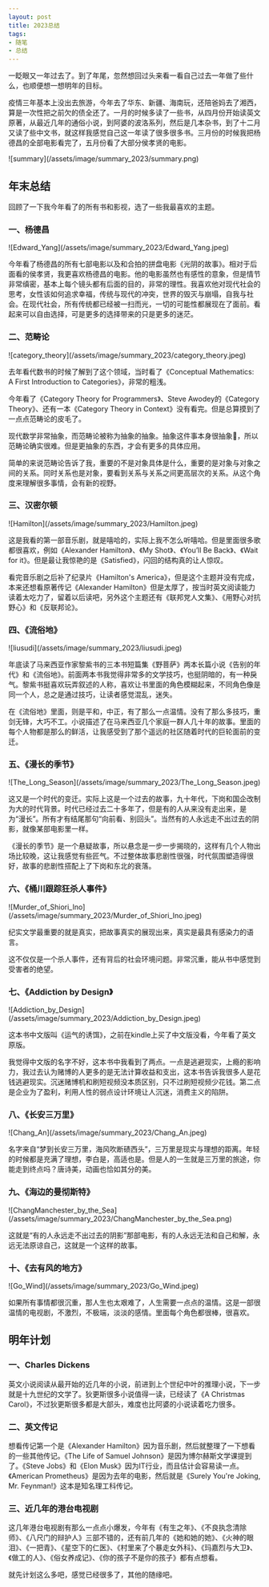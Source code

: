 ```yaml
---
layout: post
title: 2023总结
tags:
- 随笔
- 总结
---
```


<style>
article img {
    width: 400px;
    height: auto;
    float: left;
}
</style>


一眨眼又一年过去了。到了年尾，忽然想回过头来看一看自己过去一年做了些什么，也顺便想一想明年的目标。

疫情三年基本上没出去旅游，今年去了华东、新疆、海南玩，还陪爸妈去了湘西，算是一次性把之前欠的债全还了。一月的时候多读了一些书，从四月份开始读英文原著，从最近几年的通俗小说，到阿婆的波洛系列，然后是几本杂书，到了十二月又读了些中文书，就这样我感觉自己这一年读了很多很多书。三月份的时候我把杨德昌的全部电影看完了，五月份看了大部分侯孝贤的电影。

<div style="clear:both" />
![summary](/assets/image/summary_2023/summary.png)
<div style="clear:both" />



## 年末总结

回顾了一下我今年看了的所有书和影视，选了一些我最喜欢的主题。



### 一、杨德昌

<div style="clear:both" />
![Edward_Yang](/assets/image/summary_2023/Edward_Yang.jpeg)
<div style="clear:both" />


今年看了杨德昌的所有七部电影以及和合拍的拼盘电影《光阴的故事》。相对于后面看的侯孝贤，我更喜欢杨德昌的电影。他的电影虽然也有感性的意象，但是情节非常缜密，基本上每个镜头都有后面的目的，非常的理性。我喜欢他对现代社会的思考，女性该如何追求幸福，传统与现代的冲突，世界的毁灭与崩塌，自我与社会。在现代社会，所有传统都已经被一扫而光，一切的可能性都展现在了面前。看起来可以自由选择，可是更多的选择带来的只是更多的迷茫。


### 二、范畴论

<div style="clear:both" />
![category_theory](/assets/image/summary_2023/category_theory.jpeg)
<div style="clear:both" />

去年看代数书的时候了解到了这个领域，当时看了《Conceptual Mathematics: A First Introduction to Categories》，非常的粗浅。

今年看了《Category Theory for Programmers》、Steve Awodey的《Category Theory》、还有一本《Category Theory in Context》没有看完。但是总算摸到了一点点范畴论的皮毛了。

现代数学非常抽象，而范畴论被称为抽象的抽象。抽象这件事本身很抽象🐶，所以范畴论确实很难。但是更抽象的东西，才会有更多的具体应用。

简单的来说范畴论告诉了我，重要的不是对象具体是什么，重要的是对象与对象之间的关系。同时关系也是对象，要看到关系与关系之间更高层次的关系。从这个角度来理解很多事情，会有新的视野。



### 三、汉密尔顿

<div style="clear:both" />
![Hamilton](/assets/image/summary_2023/Hamilton.jpeg)
<div style="clear:both" />


这是我看的第一部音乐剧，就是嘻哈的，实际上我不怎么听嘻哈。但是里面很多歌都很喜欢，例如《Alexander Hamilton》、《My Shot》、《You’ll Be Back》、《Wait for it》。但是最让我惊艳的是《Satisfied》，闪回的结构真的让人惊叹。

看完音乐剧之后补了纪录片《Hamilton's America‎》，但是这个主题并没有完成，本来还想看原著传记《Alexander Hamilton》但是太厚了，按当时英文阅读能力读着太吃力了，留着以后读吧，另外这个主题还有《联邦党人文集》、《用野心对抗野心》和《反联邦论》。



### 四、《流俗地》
<div style="clear:both" />
![liusudi](/assets/image/summary_2023/liusudi.jpeg)
<div style="clear:both" />


年底读了马来西亚作家黎紫书的三本书短篇集《野菩萨》两本长篇小说《告别的年代》和《流俗地》。前面两本书我觉得非常多的文学技巧，也挺阴暗的，有一种戾气。黎紫书挺喜欢玩弄叙述的人称，喜欢让书里面的角色模糊起来，不同角色像是同一个人，总之是通过技巧，让读者感觉混乱，迷失。

在《流俗地》里面，则是平和，中正，有了那么一点温情。没有了那么多技巧，重剑无锋，大巧不工。小说描述了在马来西亚几个家庭一群人几十年的故事。里面的每个人物都是那么的鲜活，让我感受到了那个遥远的社区随着时代的巨轮面前的变迁。



### 五、《漫长的季节》
<div style="clear:both" />
![The_Long_Season](/assets/image/summary_2023/The_Long_Season.jpeg)
<div style="clear:both" />


这又是一个时代的变迁。实际上这是一个过去的故事，九十年代，下岗和国企改制为大的时代背景。时代已经过去二十多年了，但是有的人从来没有走出来，是为“漫长”。所有才有结尾那句“向前看、别回头”。当然有的人永远走不出过去的阴影，就像某部电影里一样。

《漫长的季节》是一个悬疑故事，所以悬念是一步一步揭晓的，这样有几个人物出场比较晚，这让我感觉有些匠气。不过整体故事悲剧性很强，时代氛围塑造得很好，故事的悲剧性搭配上了下岗和东北的衰落。



### 六、《桶川跟踪狂杀人事件》
<div style="clear:both" />
![Murder_of_Shiori_Ino](/assets/image/summary_2023/Murder_of_Shiori_Ino.jpeg)
<div style="clear:both" />


纪实文学最重要的就是真实，把故事真实的展现出来，真实是最具有感染力的语言。

这不仅仅是一个杀人事件，还有背后的社会环境问题。非常沉重，能从书中感觉到受害者的绝望。



### 七、《Addiction by Design》
<div style="clear:both" />
![Addiction_by_Design](/assets/image/summary_2023/Addiction_by_Design.jpeg)
<div style="clear:both" />

这本书中文版叫《运气的诱饵》，之前在kindle上买了中文版没看，今年看了英文原版。

我觉得中文版的名字不好，这本书中我看到了两点。一点是逃避现实，上瘾的影响力，我过去认为赌博的人更多的是无法计算收益和支出，这本书告诉我很多人是花钱逃避现实。沉迷赌博机和刷短视频没本质区别，只不过刷短视频少花钱。第二点是企业为了盈利，利用人性的弱点设计环境让人沉迷，消费主义的陷阱。



### 八、《长安三万里》
<div style="clear:both" />
![Chang_An](/assets/image/summary_2023/Chang_An.jpeg)
<div style="clear:both" />


名字来自“梦到长安三万里，海风吹断碛西头”，三万里是现实与理想的距离。年轻的时候都是充满了理想，李白是，高适也是。但是人的一生就是三万里的旅途，你能走到终点吗？唐诗美，动画也恰如其分的美。



### 九、《海边的曼彻斯特》
<div style="clear:both" />
![ChangManchester_by_the_Sea](/assets/image/summary_2023/ChangManchester_by_the_Sea.png)
<div style="clear:both" />

这就是“有的人永远走不出过去的阴影”那部电影，有的人永远无法和自己和解，永远无法原谅自己，这就是一个这样的故事。



### 十、《去有风的地方》
<div style="clear:both" />
![Go_Wind](/assets/image/summary_2023/Go_Wind.jpeg)
<div style="clear:both" />


如果所有事情都很沉重，那人生也太艰难了，人生需要一点点的温情。这是一部很温情的电视剧，不激烈，不极端，淡淡的感情。里面每个角色都很棒，很喜欢。



## 明年计划



### 一、Charles Dickens

英文小说阅读从最开始的近几年的小说，前进到上个世纪中叶的推理小说，下一步就是十九世纪的文学了。狄更斯很多小说值得一读，已经读了《A Christmas Carol》，不过狄更斯很多都是大部头，难度也比阿婆的小说读着吃力很多。



### 二、英文传记

想看传记第一个是《Alexander Hamilton》因为音乐剧，然后就整理了一下想看的一些其他传记。《The Life of Samuel Johnson》是因为博尔赫斯文学课提到了。《Steve Jobs》和《Elon Musk》因为IT行业，而且估计会容易读一点。《American Prometheus》是因为去年的电影，然后就是《Surely You're Joking, Mr. Feynman!》这本是知名理工科传记。



### 三、近几年的港台电视剧

这几年港台电视剧有那么一点点小爆发，今年有《有生之年》、《不良执念清除师》、《八尺门的辩护人》三部不错的，还有前几年的《她和她的她》、《火神的眼泪》、《一把青》、《星空下的仁医》、《村里来了个暴走女外科》、《玛嘉烈与大卫》、《做工的人》、《俗女养成记》、《你的孩子不是你的孩子》都有点想看。



就先计划这么多吧，感觉已经很多了，其他的随缘吧。
